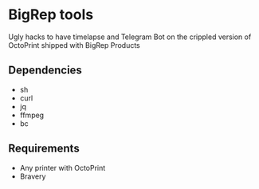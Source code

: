 # BigRep tools

Ugly hacks to have timelapse and Telegram Bot on the crippled version of OctoPrint shipped with BigRep Products 

## Dependencies
 - sh
 - curl
 - jq
 - ffmpeg
 - bc

## Requirements
 - Any printer with OctoPrint
 - Bravery
